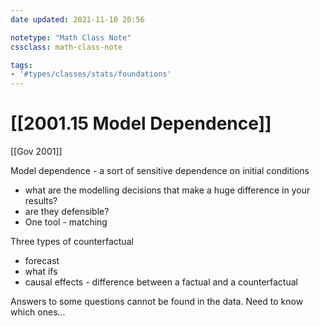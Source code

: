 ```yaml
---
date updated: 2021-11-10 20:56

notetype: "Math Class Note"
cssclass: math-class-note

tags: 
- '#types/classes/stats/foundations'
---
```


# [[2001.15 Model Dependence]]
[[Gov 2001]]

Model dependence - a sort of sensitive dependence on initial conditions
- what are the modelling decisions that make a huge difference in your results?
- are they defensible?
- One tool - matching


Three types of counterfactual
- forecast
- what ifs
- causal effects - difference between a factual and a counterfactual


Answers to some questions cannot be found in the data. Need to know which ones...

